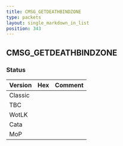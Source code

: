 ```yaml
---
title: CMSG_GETDEATHBINDZONE
type: packets
layout: single_markdown_in_list
position: 343
---
```


## CMSG_GETDEATHBINDZONE

### Status

Version | Hex | Comment
---------- | ---------- | ---------- 
Classic |  |  
TBC |  |  
WotLK |  |  
Cata |  |  
MoP |  |  